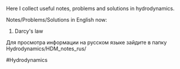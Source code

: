 Here I collect useful notes, problems and solutions in hydrodynamics.

Notes/Problems/Solutions in English now:
1. Darcy's law


Для просмотра информации на русском языке зайдите в папку Hydrodynamics/HDM_notes_rus/

 #Hydrodynamics



